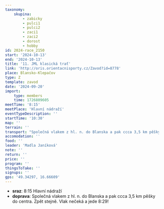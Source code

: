 ```yaml
---
taxonomy:
    skupina:
        - zabicky
        - pulci1
        - pulci2
        - zaci1
        - zaci2
        - dorost
        - hobby
id: 2024-race_2150
start: '2024-10-13'
end: '2024-10-13'
title: '11. JML klasická trať'
link: 'http://oris.orientacnisporty.cz/Zavod?id=8778'
place: Blansko-Klepačov
type: Z
template: zavod
date: '2024-09-20'
import:
    type: members
    time: 1726809605
meetTime: '8:15'
meetPlace: 'Hlavní nádraží'
eventTypeDescription: ''
startTime: '10:30'
map: ''
terrain: ''
transport: "Společná vlakem z hl. n. do Blanska a pak ccca 3,5 km pěšky do centra. Zpět stejně.\r\nVlak nečeká a jede 8:29!"
accomodation: ''
food: ''
leader: 'Madla Janíková'
note: ''
return: ''
price: ''
program: ''
thingsToTake: ''
signups: ''
gps: '49.34297, 16.66609'
---
```


* **sraz**: 8:15 Hlavní nádraží
* **doprava**: Společná vlakem z hl. n. do Blanska a pak ccca 3,5 km pěšky do centra. Zpět stejně.
Vlak nečeká a jede 8:29!
